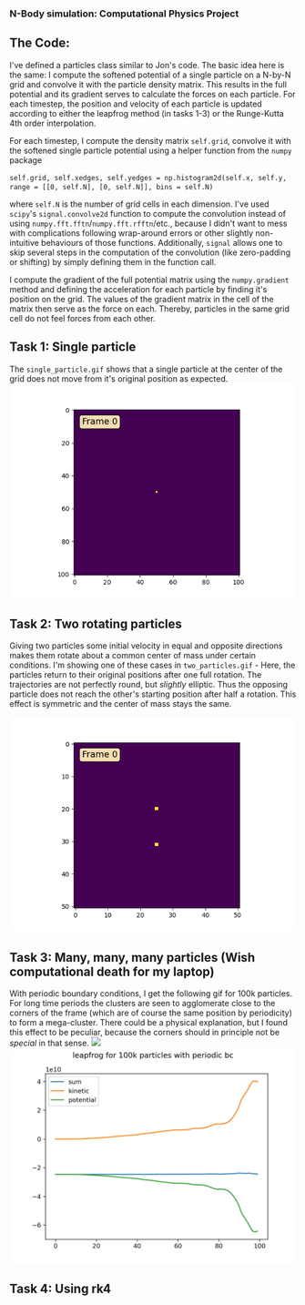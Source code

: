 ### N-Body simulation: Computational Physics Project

## The Code:
I've defined a particles class similar to Jon's code. The basic idea here is the same: I compute the softened potential of a single particle on a N-by-N grid and convolve it with the particle density matrix. This results in the full potential and its gradient serves to calculate the forces on each particle. For each timestep, the position and velocity of each particle is updated according to either the leapfrog method (in tasks 1-3) or the Runge-Kutta 4th order interpolation.

For each timestep, I compute the density matrix ``self.grid``, convolve it with the softened single particle potential using a helper function from the `numpy` package
```
self.grid, self.xedges, self.yedges = np.histogram2d(self.x, self.y, range = [[0, self.N], [0, self.N]], bins = self.N)
```
where `self.N` is the number of grid cells in each dimension. I've used `scipy`'s `signal.convolve2d` function to compute the convolution instead of using `numpy.fft.fftn`/`numpy.fft.rfftn`/etc., because I didn't want to mess with complications following wrap-around errors or other slightly non-intuitive behaviours of those functions. Additionally, `signal` allows one to skip several steps in the computation of the convolution (like zero-padding or shifting) by simply defining them in the function call. 

I compute the gradient of the full potential matrix using the `numpy.gradient` method and defining the acceleration for each particle by finding it's position on the grid. The values of the gradient matrix in the cell of the matrix then serve as the force on each. Thereby, particles in the same grid cell do not feel forces from each other.


## Task 1: Single particle

The `single_particle.gif` shows that a single particle at the center of the grid does not move from it's original position as expected.
![](https://github.com/simonwb98/phys512/blob/main/project/gifs/single_particle.gif)


## Task 2: Two rotating particles

Giving two particles some initial velocity in equal and opposite directions makes them rotate about a common center of mass under certain conditions. I'm showing one of these cases in `two_particles.gif` - Here, the particles return to their original positions after one full rotation. The trajectories are not perfectly round, but *slightly* elliptic. Thus the opposing particle does not reach the other's starting position after half a rotation. This effect is symmetric and the center of mass stays the same. 

![](https://github.com/simonwb98/phys512/blob/main/project/gifs/two_particles.gif)

## Task 3: Many, many, many particles (Wish computational death for my laptop)
With periodic boundary conditions, I get the following gif for 100k particles. For long time periods the clusters are seen to agglomerate close to the corners of the frame (which are of course the same position by periodicity) to form a mega-cluster. There could be a physical explanation, but I found this effect to be peculiar, because the corners should in principle not be *special* in that sense. 
![](https://github.com/simonwb98/phys512/blob/main/project/gifs/many_particles_100k.gif)
![](https://github.com/simonwb98/phys512/blob/main/project/figs/100k_particles_periodic_leapfrog.jpg)
## Task 4: Using rk4
